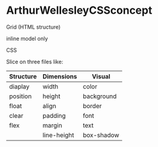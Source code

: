 # ArthurWellesleyCSSconcept

Grid (HTML structure)

inline <sections> model only

CSS

Slice on three files like:

| Structure           | Dimensions           | Visual         |
| ------------------- | -------------------- | ---------------|
| diaplay             | width                | color          |
| position            | height               | background     |
| float               | align                | border         |
| clear               | padding              | font           |
| flex                | margin               | text           |
|                     | line-height          | box-shadow     |
